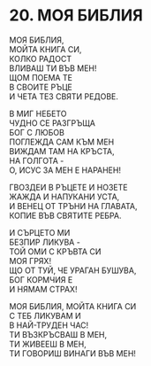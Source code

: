# 20. МОЯ БИБЛИЯ  
  
МОЯ БИБЛИЯ,  
МОЙТА КНИГА СИ,  
КОЛКО РАДОСТ  
ВЛИВАШ ТИ ВЪВ МЕН!  
ЩОМ ПОЕМА ТЕ  
В СВОИТЕ РЪЦЕ  
И ЧЕТА ТЕЗ СВЯТИ РЕДОВЕ.  
  
В МИГ НЕБЕТО  
ЧУДНО СЕ РАЗГРЪЩА  
БОГ С ЛЮБОВ  
ПОГЛЕЖДА САМ КЪМ МЕН  
ВИЖДАМ ТАМ НА КРЪСТА,  
НА ГОЛГОТА -  
О, ИСУС ЗА МЕН Е НАРАНЕН!  
  
ГВОЗДЕИ В РЪЦЕТЕ И НОЗЕТЕ  
ЖАЖДА И НАПУКАНИ УСТА,  
И ВЕНЕЦ ОТ ТРЪНИ НА ГЛАВАТА,  
КОПИЕ ВЪВ СВЯТИТЕ РЕБРА.  
  
И СЪРЦЕТО МИ  
БЕЗПИР ЛИКУВА -  
ТОЙ ОМИ С КРЪВТА СИ  
МОЯ ГРЯХ!  
ЩО ОТ ТУЙ, ЧЕ УРАГАН БУШУВА,  
БОГ КОРМЧИЯ Е  
И НЯМАМ СТРАХ!  
  
МОЯ БИБЛИЯ, МОЙТА КНИГА СИ  
С ТЕБ ЛИКУВАМ И  
В НАЙ-ТРУДЕН ЧАС!  
ТИ ВЪЗКРЪСВАШ В МЕН,  
ТИ ЖИВЕЕШ В МЕН,  
ТИ ГОВОРИШ ВИНАГИ ВЪВ МЕН!  
